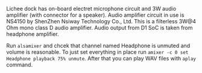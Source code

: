 Lichee dock has on-board electret microphone circuit and 3W audio amplifier (with connector for a speaker).
Audio amplifier circuit in use is NS4150 by ShenZhen Nsiway Technology Co., Ltd. This is a filterless 3W@4 Ohm mono class D audio amplifier.
Audio output from D1 SoC is taken from headphone amplifier.

Run `alsamixer` and chcek that channel named Headphone is unmuted and volume is reasonable.
To just set everything in place run `amixer -c 0 set Headphone playback 75% unmute`. After that you can play WAV files with `aplay` command.

